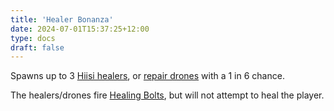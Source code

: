 ```yaml
---
title: 'Healer Bonanza'
date: 2024-07-01T15:37:25+12:00
type: docs
draft: false
---
```


Spawns up to 3 [Hiisi healers](https://noita.wiki.gg/wiki/Parantajahiisi), or [repair drones](https://noita.wiki.gg/wiki/Korjauslennokki) with a 1 in 6 chance.

The healers/drones fire [Healing Bolts](https://noita.wiki.gg/wiki/Healing_Bolt), but will not attempt to heal the player.
